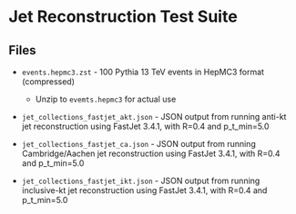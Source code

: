 # Jet Reconstruction Test Suite

## Files

- `events.hepmc3.zst` - 100 Pythia 13 TeV events in HepMC3 format (compressed)
  - Unzip to `evemts.hepmc3` for actual use

- `jet_collections_fastjet_akt.json` - JSON output from running anti-kt jet reconstruction using FastJet 3.4.1, with R=0.4 and p_t_min=5.0
- `jet_collections_fastjet_ca.json` - JSON output from running Cambridge/Aachen jet reconstruction using FastJet 3.4.1, with R=0.4 and p_t_min=5.0
- `jet_collections_fastjet_ikt.json` - JSON output from running inclusive-kt jet reconstruction using FastJet 3.4.1, with R=0.4 and p_t_min=5.0
